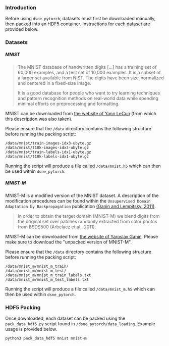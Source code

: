 ### Introduction

Before using `dsne_pytorch`, datasets must first be downloaded manually, then packed into an HDF5 container. Instructions for each dataset are provided below.

### Datasets

##### MNIST

>The MNIST database of handwritten digits [...] has a training set of 60,000 examples, and a test set of 10,000 examples. It is a subset of a larger set available from NIST. The digits have been size-normalized and centered in a fixed-size image. 
>
>It is a good database for people who want to try learning techniques and pattern recognition methods on real-world data while spending minimal efforts on preprocessing and formatting. 

MNIST can be downloaded from [the website of Yann LeCun](http://yann.lecun.com/exdb/mnist/) (from which this description was also taken). 

Please ensure that the `/data` directory contains the following structure before running the packing script:

```
/data/mnist/train-images-idx3-ubyte.gz
/data/mnist/t10k-images-idx3-ubyte.gz
/data/mnist/train-labels-idx1-ubyte.gz
/data/mnist/t10k-labels-idx1-ubyte.gz
```

Running the script will produce a file called `/data/mnist.h5` which can then be used within `dsne_pytorch`.

##### MNIST-M

MNIST-M is a modified version of the MNIST dataset. A description of the modification procedures can be found within the `Unsupervised Domain Adaptation by Backpropagation` publication [(Ganin and Lempitsky, 2011)](http://sites.skoltech.ru/compvision/projects/grl/).

>In order to obtain the target domain (MNIST-M) we blend digits from the original set over patches randomly extracted from color photos from BSDS500 (Arbelaez et al., 2011).

MNIST-M can be downloaded from [the website of Yaroslav Ganin](http://yaroslav.ganin.net/). Please make sure to download the "unpacked version of MNIST-M".

Please ensure that the `/data` directory contains the following structure before running the packing script:

```
/data/mnist_m/mnist_m_train/
/data/mnist_m/mnist_m_test/
/data/mnist_m/mnist_m_train_labels.txt
/data/mnist_m/mnist_m_test_labels.txt
```

Running the script will produce a file called `/data/mnist_m.h5` which can then be used within `dsne_pytorch`.


### HDF5 Packing

Once downloaded, each dataset can be packed using the `pack_data_hdf5.py` script found in `/dsne_pytorch/data_loading`. Example usage is provided below.

```
python3 pack_data_hdf5 mnist mnist-m
```
